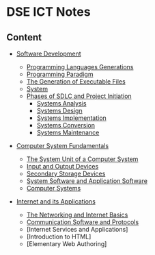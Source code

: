 # DSE ICT Notes
## Content

- [Software Development](https://github.com/LioQing/ICT-Notes/blob/master/Software%20Development.md)
    - [Programming Languages Generations](https://github.com/LioQing/ICT-Notes/blob/master/Software%20Development.md#programming-languages-generations)
    - [Programming Paradigm](https://github.com/LioQing/ICT-Notes/blob/master/Software%20Development.md#programming-paradigm)
    - [The Generation of Executable Files](https://github.com/LioQing/ICT-Notes/blob/master/Software%20Development.md#the-generation-of-executable-files)
    - [System](https://github.com/LioQing/ICT-Notes/blob/master/Software%20Development.md#system)
    - [Phases of SDLC and Project Initiation](https://github.com/LioQing/ICT-Notes/blob/master/Software%20Development.md#phases-of-sdlc-and-project-initiation)
        - [Systems Analysis](https://github.com/LioQing/ICT-Notes/blob/master/Software%20Development.md#systems-analysis)
        - [Systems Design](https://github.com/LioQing/ICT-Notes/blob/master/Software%20Development.md#systems-design)
        - [Systems Implementation](https://github.com/LioQing/ICT-Notes/blob/master/Software%20Development.md#systems-implementation)
        - [Systems Conversion](https://github.com/LioQing/ICT-Notes/blob/master/Software%20Development.md#systems-conversion)
        - [Systems Maintenance](https://github.com/LioQing/ICT-Notes/blob/master/Software%20Development.md#systems-maintenance)

- [Computer System Fundamentals](https://github.com/LioQing/ICT-Notes/blob/master/Computer%20System%20Fundamentals.md)
    - [The System Unit of a Computer System](https://github.com/LioQing/ICT-Notes/blob/master/Computer%20System%20Fundamentals.md#the-system-unit-of-a-computer-system)
    - [Input and Output Devices](https://github.com/LioQing/ICT-Notes/blob/master/Computer%20System%20Fundamentals.md#input-and-output-devices)
    - [Secondary Storage Devices](https://github.com/LioQing/ICT-Notes/blob/master/Computer%20System%20Fundamentals.md#secondary-storage-devices)
    - [System Software and Application Software](https://github.com/LioQing/ICT-Notes/blob/master/Computer%20System%20Fundamentals.md#system-software-and-application-software)
    - [Computer Systems](https://github.com/LioQing/ICT-Notes/blob/master/Computer%20System%20Fundamentals.md#computer-systems)

- [Internet and its Applications](https://github.com/LioQing/ICT-Notes/blob/master/Internet%20and%20its%20Applications.md)
	- [The Networking and Internet Basics](https://github.com/LioQing/ICT-Notes/blob/master/Internet%20and%20its%20Applications.md#the-networking-and-internet-basics)
	- [Communication Software and Protocols](https://github.com/LioQing/ICT-Notes/blob/master/Internet%20and%20its%20Applications.md#communication-software-and-protocols)
	- [Internet Services and Applications]
	- [Introduction to HTML]
	- [Elementary Web Authoring]
